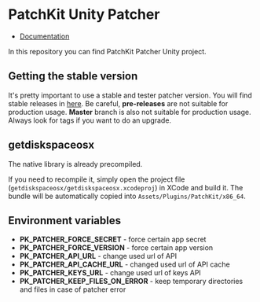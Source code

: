 # PatchKit Unity Patcher

* [Documentation](http://docs.patchkit.net/unity_custom_patcher.html)

In this repository you can find PatchKit Patcher Unity project.

## Getting the stable version

It's pretty important to use a stable and tester patcher version. You will find stable releases in [here](https://github.com/patchkit-net/patchkit-patcher-unity/releases). Be careful, **pre-releases** are not suitable for production usage. **Master** branch is also not suitable for production usage. Always look for tags if you want to do an upgrade.

## getdiskspaceosx
The native library is already precompiled.

If you need to recompile it, simply open the project file (`getdiskspaceosx/getdiskspaceosx.xcodeproj`) in XCode and build it. The bundle will be automatically copied into `Assets/Plugins/PatchKit/x86_64`.

## Environment variables

* **PK_PATCHER_FORCE_SECRET** - force certain app secret
* **PK_PATCHER_FORCE_VERSION** - force certain app version
* **PK_PATCHER_API_URL** - change used url of API
* **PK_PATCHER_API_CACHE_URL** - changed used url of API cache
* **PK_PATCHER_KEYS_URL** - change used url of keys API
* **PK_PATCHER_KEEP_FILES_ON_ERROR** - keep temporary directories and files in case of patcher error
